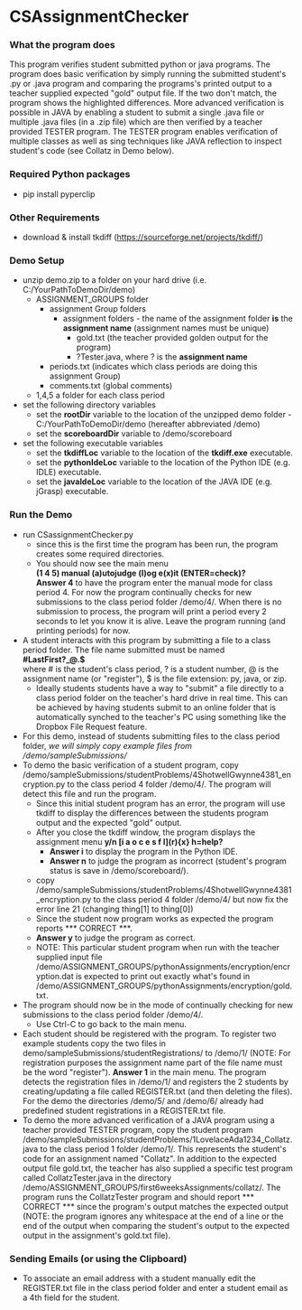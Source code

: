 # CSAssignmentChecker

### What the program does

This program verifies student submitted python or java programs. The program does basic verification by simply running the submitted student's .py or .java program and comparing the programs's printed output to a teacher supplied expected "gold" output file. If the two don't match, the program shows the highlighted differences. More advanced verification is possible in JAVA by enabling a student to submit a single  .java file or multiple .java files (in a .zip file) which are then verified by a teacher provided TESTER program. The TESTER program enables verification of multiple classes as well as sing techniques like JAVA reflection to inspect student's code (see Collatz in Demo below).

### Required Python packages
  * pip install pyperclip
  
### Other Requirements
  * download & install tkdiff (https://sourceforge.net/projects/tkdiff/)

### Demo Setup
* unzip demo.zip to a folder on your hard drive (i.e. C:/YourPathToDemoDir/demo)
  * ASSIGNMENT_GROUPS folder
    * assignment Group folders
        * assignment folders  - the name of the assignment folder **is** the **assignment name** (assignment names must be unique)
           * gold.txt  (the teacher provided golden output for the program)
           * ?Tester.java, where ? is the **assignment name** 
    * periods.txt (indicates which class periods are doing this assignment Group)
    * comments.txt  (global comments)
  * 1,4,5 a folder for each class period
* set the following directory variables
  * set the **rootDir** variable to the location of the unzipped demo folder - C:/YourPathToDemoDir/demo (hereafter abbreviated /demo)
  * set the **scoreboardDir** variable to /demo/scoreboard
* set the following executable variables
  * set the **tkdiffLoc** variable to the location of the **tkdiff.exe** executable.
  * set the **pythonIdeLoc** variable to the location of the Python IDE (e.g. IDLE) executable.
  * set the **javaIdeLoc** variable to the location of the JAVA IDE (e.g. jGrasp) executable.
### Run the Demo
* run CSassignmentChecker.py
  * since this is the first time the program has been run, the program creates some required directories.
  * You should now see the main menu\
    **(1 4 5) manual (a)utojudge (l)og e(x)it (ENTER=check)?**\
  **Answer 4** to have the program enter the manual mode for class period 4. For now the program continually checks for new submissions to the class period folder /demo/4/. 
  When there is no submission to process, the program will print a period every 2 seconds to let you know it is alive. Leave the program running (and printing periods) for now.
* A student interacts with this program by submitting a file to a class period folder.
  The file name submitted must be named\
    **#LastFirst?_@.$**\
  where # is the student's class period, ? is a student number, @ is the assignment name (or "register"), $ is the file extension: py, java, or zip.
  * Ideally students students have a way to "submit" a file directly to a class period folder on the teacher's hard drive in real time.
  This can be achieved by having students submit to an online folder that is automatically synched to the teacher's PC using 
  something like the Dropbox File Request feature.
* For this demo, instead of students submitting files to the class period folder, *we will simply copy example files from /demo/sampleSubmissions/*
* To demo the basic verification of a student program, copy /demo/sampleSubmissions/studentProblems/4ShotwellGwynne4381_encryption.py to the class period 4 folder /demo/4/. The program will detect this file and run the program. 
   * Since this initial student program has an error, the program will use tkdiff to display the differences between the students program output and the expected "gold" output.
   * After you close the tkdiff window, the program displays the assignment menu **y/n \[i a o c e s f l](r){x} h=help?**
     * **Answer i** to display the program in the Python IDE.
     * **Answer n** to judge the program as incorrect (student's program status is save in /demo/scoreboard/).
   * copy /demo/sampleSubmissions/studentProblems/4ShotwellGwynne4381_encryption.py to the class period 4 folder /demo/4/ but now fix the error line 21 (changing thing[1] to thing[0])
    * Since the student now program works as expected the program reports *** CORRECT ***. 
     * **Answer y** to judge the program as correct.
   * NOTE: This particular student program when run with the teacher supplied input file /demo/ASSIGNMENT_GROUPS/pythonAssignments/encryption/encryption.dat is expected to print out exactly what's found in /demo/ASSIGNMENT_GROUPS/pythonAssignments/encryption/gold.txt. 
* The program should now be in the mode of continually checking for new submissions to the class period folder /demo/4/. 
  * Use Ctrl-C to go back to the main menu.
* Each student should be registered with the program. To register two example students copy the two files in demo/sampleSubmissions/studentRegistrations/ to /demo/1/ 
  (NOTE: For registration purposes the assignment name part of the file name must be the word "register").
  **Answer 1** in the main menu.  The program detects the registration files in /demo/1/ and registers the 2 students by creating/updating a file called REGISTER.txt (and then deleting the files).
  For the demo the directories /demo/5/ and /demo/6/ already had predefined student registrations in a REGISTER.txt file.
* To demo the more advanced verification of a JAVA program using a teacher provided TESTER program, copy the student program /demo/sampleSubmissions/studentProblems/1LovelaceAda1234_Collatz.java to the class period 1 folder /demo/1/.
  This represents the student's code for an assignment named "Collatz". In addition to the expected output file gold.txt, the teacher has also supplied a specific test program called CollatzTester.java in the directory /demo/ASSIGNMENT_GROUPS/first6weeksAssignments/collatz/. The program runs the CollatzTester program and should report *** CORRECT *** since the program's output matches the expected output (NOTE: the program ignores any whitespace at the end of a line or the end of the output when comparing the student's output to the expected output in the assignment's gold.txt file).
 
### Sending Emails (or using the Clipboard)  
* To associate an email address with a student manually edit the REGISTER.txt file in the class period folder and enter a student email as a 4th field for the student.

